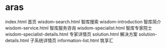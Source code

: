 # aras
index.html 首页
wisdom-search.html 智库搜索
wisdom-introduction 智库简介
wisdom-service.html 智库服务咨询
wisdom-specialist.html 智库专家院士
wisdom-specialist-details.html 专家详情页
solution.html 解决方案
solution-details.html 子系统详情页
information-list.html 筑享汇